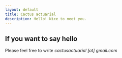 ```yaml
---
layout: default
title: Cactus actuarial
description: Hello! Nice to meet you.
---
```


## If you want to say hello

Please feel free to write _cactusactuarial [at] gmail.com_
